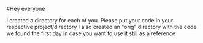 #Hey everyone

I created a directory for each of you.  Please put your code in your respective project/directory
I also created an "orig" directory with the code we found the first day in case you want to use it still as a reference
